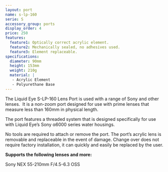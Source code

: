 ```yaml
---
layout: port
name: s-lp-160
serie: S
accessory_group: ports
display_order: 4
price: 250
features:
  feature1: Optically correct acrylic element.
  feature2: Mechanically sealed, no adhesives used.
  feature3: Element replaceable.
specifications:
  diameter: 90mm
  height: 153mm
  weight: 210g
  material: |
   - Acrylic Element
   - Polyurethane Base
---
```

The Liquid Eye S-LP-160 Lens Port is used with a range of Sony and other lenses.  It is a non-zoom port designed for use with prime lenses that measure less than 160mm in physical length.

The port features a threaded system that is designed specifically for use with Liquid Eye’s Sony α6000 series water housings.

No tools are required to attach or remove the port. The port’s acrylic lens is removable and replaceable in the event of damage. Change over does not require factory installation, it can quickly and easily be replaced by the user.

**Supports the following lenses and more:**

Sony NEX 55-210mm F/4.5-6.3 OSS 
